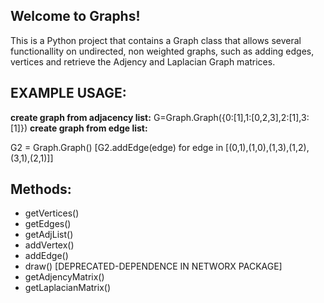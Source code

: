 
## Welcome to Graphs!

This is a Python project that contains a Graph class that allows several functionallity on undirected, non weighted graphs, such as adding edges, vertices and retrieve the Adjency and Laplacian Graph matrices.

## EXAMPLE USAGE:

**create graph from adjacency list:**
G=Graph.Graph({0:[1],1:[0,2,3],2:[1],3:[1]})
**create graph from edge list:**
  
G2 = Graph.Graph()
[G2.addEdge(edge) for edge in [(0,1),(1,0),(1,3),(1,2),(3,1),(2,1)]]

## Methods:

* getVertices()
* getEdges()
* getAdjList()
* addVertex()
* addEdge()
* draw() [DEPRECATED-DEPENDENCE IN NETWORX PACKAGE]
* getAdjencyMatrix()
* getLaplacianMatrix()
